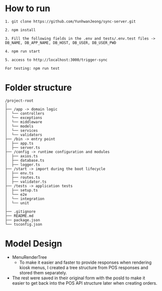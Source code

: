 # How to run
```
1. git clone https://github.com/YunhwanJeong/sync-server.git

2. npm install

3. Fill the following fields in the .env and tests/.env.test files -> DB_NAME, DB_APP_NAME, DB_HOST, DB_USER, DB_USER_PWD

4. npm run start

5. access to http://localhost:3000/trigger-sync

For testing: npm run test
```

# Folder structure
```
/project-root
│
├── /app -> domain logic
│  └── controllers
│  └── exceptions
│  └── middleware
│  └── models
│  └── services
│  └── validators
├── /bin -> entry point
│  ├── app.ts
│  ├── server.ts
├── /config -> runtime configuration and modules
│  ├── axios.ts
│  ├── database.ts
│  ├── logger.ts
├── /start -> import during the boot lifecycle
│  ├── env.ts
│  ├── routes.ts
│  ├── validator.ts
├── /tests -> application tests
│  ├── setup.ts
│  └── e2e
│  └── integration
│  └── unit
│
├── .gitignore
├── README.md
├── package.json
└── tsconfig.json
```

# Model Design
- MenuRenderTree
  - To make it easier and faster to provide responses when rendering kiosk menus, I created a tree structure from POS responses and stored them separately.
- The rest were saved in their original form with the posId to make it easier to get back into the POS API structure later when creating orders.

